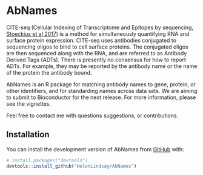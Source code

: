 
# AbNames
CITE-seq (Cellular Indexing of Transcriptome and Epitopes by sequencing, [Stoeckius et al 2017](https://www.nature.com/articles/nmeth.4380))
is a method for simultaneously quantifying RNA and surface protein expression. CITE-seq uses antibodies conjugated to sequencing oligos to 
bind to cell surface proteins. The conjugated oligos are then sequenced along with the RNA, and are referred to as Antibody Derived Tags (ADTs).
There is presently no consensus for how to report ADTs.  For example, they may be reported by the antibody name or the name of the protein the antibody bound.   

AbNames is an R package for matching antibody names to gene, protein, or other identifiers,
and for standarding names across data sets.  We are aiming to submit to Bioconductor for the next release.  For more information, please see the vignettes.

Feel free to contact me with questions suggestions, or contributions.

## Installation

You can install the development version of AbNames from [GitHub](https://github.com/) with:

``` r
# install.packages("devtools")
devtools::install_github("HelenLindsay/AbNames")
```
